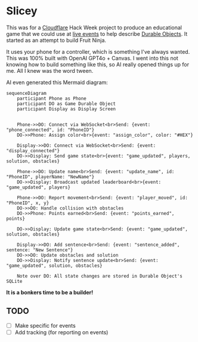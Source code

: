 # Slicey

This was for a [Cloudflare](https://x.com/CloudflareDevs) Hack Week project to produce an educational game that we could use at [live events](https://meet-us.pages.dev) to help describe [Durable Objects](https://developers.cloudflare.com/durable-objects). It started as an attempt to build Fruit Ninja.

It uses your phone for a controller, which is something I've always wanted. This was 100% built with OpenAI GPT4o + Canvas. I went into this not knowing how to build something like this, so AI really opened things up for me. All I knew was the word tween.

AI even generated this Mermaid diagram:

```mermaid
sequenceDiagram
    participant Phone as Phone
    participant DO as Game Durable Object
    participant Display as Display Screen


    Phone->>DO: Connect via WebSocket<br>Send: {event: "phone_connected", id: "PhoneID"}
    DO->>Phone: Assign color<br>{event: "assign_color", color: "#HEX"}

    Display->>DO: Connect via WebSocket<br>Send: {event: "display_connected"}
    DO->>Display: Send game state<br>{event: "game_updated", players, solution, obstacles}

    Phone->>DO: Update name<br>Send: {event: "update_name", id: "PhoneID", playerName: "NewName"}
    DO->>Display: Broadcast updated leaderboard<br>{event: "game_updated", players}

    Phone->>DO: Report movement<br>Send: {event: "player_moved", id: "PhoneID", x, y}
    DO->>DO: Handle collision with obstacles
    DO->>Phone: Points earned<br>Send: {event: "points_earned", points}

    DO->>Display: Update game state<br>Send: {event: "game_updated", solution, obstacles}

    Display->>DO: Add sentence<br>Send: {event: "sentence_added", sentence: "New Sentence"}
    DO->>DO: Update obstacles and solution
    DO->>Display: Notify sentence update<br>Send: {event: "game_updated", solution, obstacles}

    Note over DO: All state changes are stored in Durable Object's SQLite
```

**It is a bonkers time to be a builder!**

## TODO

- [ ] Make specific for events
- [ ] Add tracking (for reporting on events)
